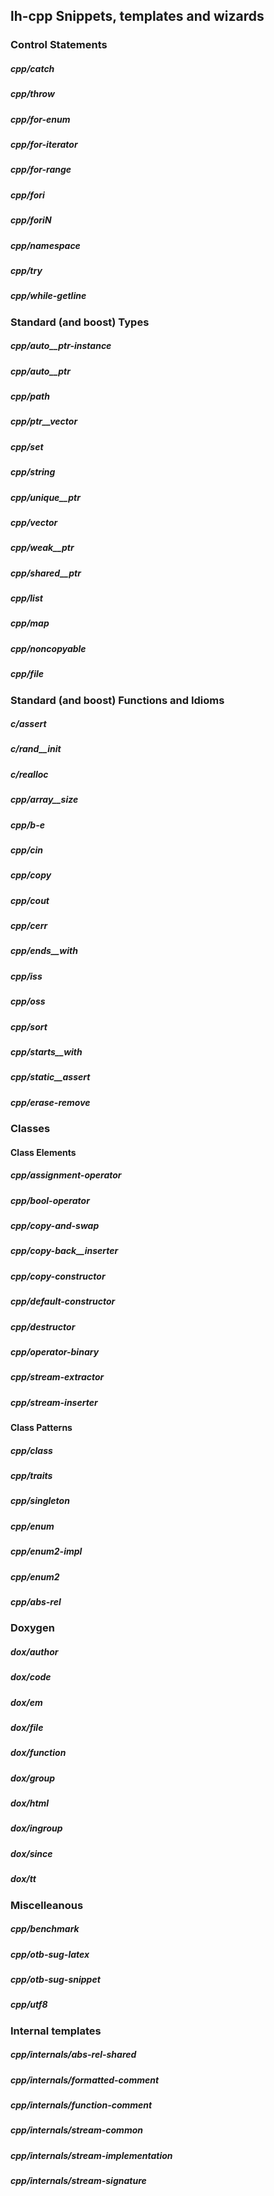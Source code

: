 ## lh-cpp Snippets, templates and wizards

### Control Statements
##### cpp/catch
##### cpp/throw
##### cpp/for-enum
##### cpp/for-iterator
##### cpp/for-range
##### cpp/fori
##### cpp/foriN
##### cpp/namespace
##### cpp/try
##### cpp/while-getline

### Standard (and boost) Types
##### cpp/auto__ptr-instance
##### cpp/auto__ptr
##### cpp/path
##### cpp/ptr__vector
##### cpp/set
##### cpp/string
##### cpp/unique__ptr
##### cpp/vector
##### cpp/weak__ptr
##### cpp/shared__ptr
##### cpp/list
##### cpp/map
##### cpp/noncopyable
##### cpp/file
### Standard (and boost) Functions and Idioms
##### c/assert
##### c/rand__init
##### c/realloc
##### cpp/array__size
##### cpp/b-e
##### cpp/cin
##### cpp/copy
##### cpp/cout
##### cpp/cerr
##### cpp/ends__with
##### cpp/iss
##### cpp/oss
##### cpp/sort
##### cpp/starts__with
##### cpp/static__assert
##### cpp/erase-remove

### Classes

#### Class Elements
##### cpp/assignment-operator
##### cpp/bool-operator
##### cpp/copy-and-swap
##### cpp/copy-back__inserter
##### cpp/copy-constructor
##### cpp/default-constructor
##### cpp/destructor
##### cpp/operator-binary
##### cpp/stream-extractor
##### cpp/stream-inserter

#### Class Patterns
##### cpp/class
##### cpp/traits
##### cpp/singleton
##### cpp/enum
##### cpp/enum2-impl
##### cpp/enum2
##### cpp/abs-rel

### Doxygen
##### dox/author
##### dox/code
##### dox/em
##### dox/file
##### dox/function
##### dox/group
##### dox/html
##### dox/ingroup
##### dox/since
##### dox/tt

### Miscelleanous
##### cpp/benchmark
##### cpp/otb-sug-latex
##### cpp/otb-sug-snippet
##### cpp/utf8

### Internal templates
##### cpp/internals/abs-rel-shared
##### cpp/internals/formatted-comment
##### cpp/internals/function-comment
##### cpp/internals/stream-common
##### cpp/internals/stream-implementation
##### cpp/internals/stream-signature
